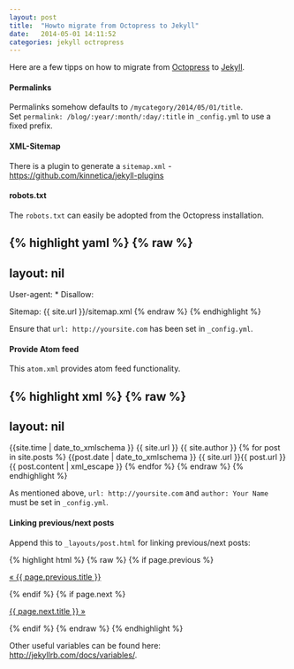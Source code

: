 ```yaml
---
layout: post
title:  "Howto migrate from Octopress to Jekyll"
date:   2014-05-01 14:11:52
categories: jekyll octropress
---
```


Here are a few tipps on how to migrate from [Octopress][octopress] to [Jekyll][jekyll]. 

#### Permalinks

Permalinks somehow defaults to ``/mycategory/2014/05/01/title``.  
Set ``permalink: /blog/:year/:month/:day/:title`` in ``_config.yml`` to use a fixed prefix.

#### XML-Sitemap

There is a plugin to generate a ``sitemap.xml`` - <https://github.com/kinnetica/jekyll-plugins>

#### robots.txt  

The ``robots.txt`` can easily be adopted from the Octopress installation.

{% highlight yaml %}
{% raw %}
---
layout: nil
---
User-agent: *
Disallow: 

Sitemap: {{ site.url }}/sitemap.xml 
{% endraw %}
{% endhighlight %}

Ensure that ``url: http://yoursite.com`` has been set in ``_config.yml``.

#### Provide Atom feed  

This ``atom.xml`` provides atom feed functionality.

{% highlight xml %}
{% raw %}
---
layout: nil
---
<?xml version="1.0" encoding="utf-8"?>
<feed xmlns="http://www.w3.org/2005/Atom">
  <title>{{ site.name }}</title>
  <link href="{{ site.url }}/atom.xml" rel="self"/>
  <link href="{{ site.url }}"/>
  <updated>{{site.time | date_to_xmlschema }}</updated>
  <id>{{ site.url }}</id>
  <author>
    <name>{{ site.author }}</name>
    <email></email>
  </author>
  {% for post in site.posts %}
  <entry>
    <title>{{ post.title }}</title>
    <link href="{{ site.url }}"/>
    <updated>{{post.date | date_to_xmlschema }}</updated>
    <id>{{ site.url }}{{ post.url }}</id>
    <content type="html">{{ post.content | xml_escape }}</content>
  </entry>
  {% endfor %}
</feed>
{% endraw %}
{% endhighlight %}

As mentioned above, ``url: http://yoursite.com`` and ``author: Your Name`` must be set in ``_config.yml``.


#### Linking previous/next posts

Append this to ``_layouts/post.html`` for linking previous/next posts:

{% highlight html %}
{% raw %}
{% if page.previous %}
	<p><a href="{{ page.previous.url }}">« {{ page.previous.title }}</a></p>
{% endif %}
{% if page.next %}
	<p><a href="{{ page.next.url }}">{{ page.next.title }} »</a></p>
{% endif %}
{% endraw %}
{% endhighlight %}

Other useful variables can be found here: <http://jekyllrb.com/docs/variables/>.




[octopress]: http://octopress.org
[jekyll]:    http://jekyllrb.com